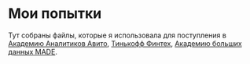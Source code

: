 # Мои попытки
Тут собраны файлы, которые я использовала для поступления в [Академию Аналитиков Авито](avito), [Тинькофф Финтех](tinkoff), [Академию больших данных MADE](MADE).
 
